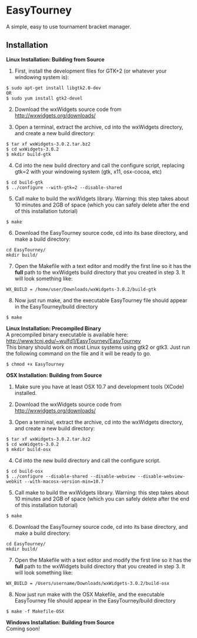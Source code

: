 # EasyTourney
A simple, easy to use tournament bracket manager.

## Installation 

**Linux Installation: Building from Source**  
  
1. First, install the development files for GTK+2 (or whatever your windowing system is):
  ```  
  $ sudo apt-get install libgtk2.0-dev  
  OR  
  $ sudo yum install gtk2-devel
  ```
  
2. Download the wxWidgets source code from http://wxwidgets.org/downloads/

3. Open a terminal, extract the archive, cd into the wxWidgets directory, and create a new build directory:
  ```
  $ tar xf wxWidgets-3.0.2.tar.bz2
  $ cd wxWidgets-3.0.2  
  $ mkdir build-gtk
  ```
  
4. Cd into the new build directory and call the configure script, replacing gtk=2 with your windowing system (gtk, x11, osx-cocoa, etc)
  ```
  $ cd build-gtk
  $ ../configure --with-gtk=2 --disable-shared
  ```
  
5. Call make to build the wxWidgets library. Warning: this step takes about 10 minutes and 2GB of space (which you can safely delete after the end of this installation tutorial)
  ```
  $ make
  ```
  
6. Download the EasyTourney source code, cd into its base directory, and make a build directory: 
  ```
  cd EasyTourney/
  mkdir build/
  ```

7. Open the Makefile with a text editor and modify the first line so it has the **full** path to the wxWidgets build directory that you created in step 3. It will look something like: 
  ```
  WX_BUILD = /home/user/Downloads/wxWidgets-3.0.2/build-gtk
  ```

8. Now just run make, and the executable EasyTourney file should appear in the EasyTourney/build directory
  ```
  $ make
  ```

**Linux Installation: Precompiled Binary**  
A precompiled binary executable is available here: http://www.tcnj.edu/~wulfd1/EasyTourney/EasyTourney  
This binary should work on most Linux systems using gtk2 or gtk3. Just run the following command on the file and it will be ready to go.
```
$ chmod +x EasyTourney
```

**OSX Installation: Building from Source**  

1. Make sure you have at least OSX 10.7 and development tools (XCode) installed.  

2. Download the wxWidgets source code from http://wxwidgets.org/downloads/  

3. Open a terminal, extract the archive, cd into the wxWidgets directory, and create a new build directory:  
  ```
  $ tar xf wxWidgets-3.0.2.tar.bz2
  $ cd wxWidgets-3.0.2  
  $ mkdir build-osx
  ```  
  
4. Cd into the new build directory and call the configure script.  
  ```
  $ cd build-osx
  $ ../configure --disable-shared --disable-webview --disable-webview-webkit --with-macosx-version-min=10.7
  ```  
  
5. Call make to build the wxWidgets library. Warning: this step takes about 10 minutes and 2GB of space (which you can safely delete after the end of this installation tutorial)  
  ```
  $ make
  ```  
  
6. Download the EasyTourney source code, cd into its base directory, and make a build directory:  
  ```
  cd EasyTourney/
  mkdir build/
  ```  
  
7. Open the Makefile with a text editor and modify the first line so it has the **full** path to the wxWidgets build directory that you created in step 3. It will look something like:  
  ```
  WX_BUILD = /Users/username/Downloads/wxWidgets-3.0.2/build-osx
  ```  

8. Now just run make with the OSX Makefile, and the executable EasyTourney file should appear in the EasyTourney/build directory  
  ```
  $ make -f Makefile-OSX
  ```  

**Windows Installation: Building from Source**  
Coming soon!
